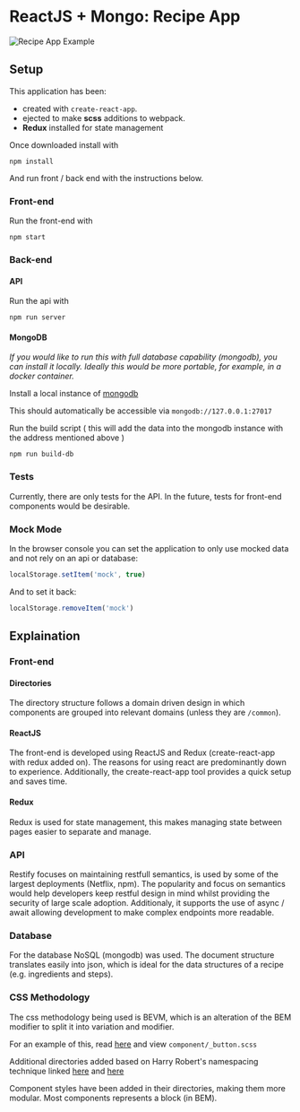 ReactJS + Mongo: Recipe App
================

![Recipe App Example](docs/resources/recipe-app-example.gif)

## Setup

This application has been:
 
 - created with `create-react-app`.
 - ejected to make __scss__ additions to webpack.
 - __Redux__ installed for state management

Once downloaded install with 

```console
npm install
```

And run front / back end with the instructions below.

### Front-end

Run the front-end with 

```console
npm start
```

### Back-end

#### API

Run the api with 

```console
npm run server
```

#### MongoDB

_If you would like to run this with full database capability (mongodb), you can install it locally. Ideally this would be more portable, for example, in a docker container._

Install a local instance of [mongodb](https://docs.mongodb.com/manual/installation/)

This should automatically be accessible via `mongodb://127.0.0.1:27017`

Run the build script ( this will add the data into the mongodb instance with the address mentioned above )

```console
npm run build-db
```

### Tests

Currently, there are only tests for the API. In the future, tests for front-end components would be desirable.

### Mock Mode

In the browser console you can set the application to only use mocked data and not rely on an api or database:

```javascript
localStorage.setItem('mock', true)
```

And to set it back:

```javascript
localStorage.removeItem('mock')
```

## Explaination

### Front-end

#### Directories

The directory structure follows a domain driven design in which components are grouped into relevant domains (unless they are `/common`).

#### ReactJS

The front-end is developed using ReactJS and Redux (create-react-app with redux added on). The reasons for using react are predominantly down to experience. Additionally, the create-react-app tool provides a quick setup and saves time. 

#### Redux

Redux is used for state management, this makes managing state between pages easier to separate and manage.   

### API

Restify focuses on maintaining restfull semantics, is used by some of the largest deployments (Netflix, npm). The popularity and focus on semantics would help developers keep restful design in mind whilst providing the security of large scale adoption. Additionaly, it supports the use of async / await allowing development to make complex endpoints more readable.

### Database

For the database NoSQL (mongodb) was used. The document structure translates easily into json, which is ideal for the data structures of a recipe (e.g. ingredients and steps).

### CSS Methodology

The css methodology being used is BEVM, which is an alteration of the BEM modifier to split it into variation and modifier.

For an example of this, read [here](https://www.viget.com/articles/bem-sass-modifiers/) and view `component/_button.scss`

Additional directories added based on Harry Robert's namespacing technique linked [here](https://csswizardry.com/2015/03/more-transparent-ui-code-with-namespaces/) and [here](https://www.smashingmagazine.com/2016/06/battling-bem-extended-edition-common-problems-and-how-to-avoid-them/)

Component styles have been added in their directories, making them more modular. Most components represents a block (in BEM).
